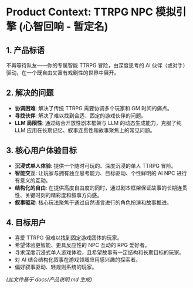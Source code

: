 # Product Context: TTRPG NPC 模拟引擎 (心智回响 - 暂定名)

## 1. 产品标语

不再等待队友——你的专属智能 TTRPG 冒险，由深度思考的 AI 伙伴（或对手）驱动，在一个既自由又富有戏剧性的世界中展开。

## 2. 解决的问题

*   **协调困难**: 解决了传统 TTRPG 需要协调多个玩家和 GM 时间的痛点。
*   **寻找伙伴**: 解决了难以找到合适、固定的游戏伙伴的问题。
*   **LLM 局限性**: 通过结合开放性剧本框架与 LLM 的动态生成能力，克服了纯 LLM 应用在长期记忆、叙事连贯性和故事聚焦上的常见问题。

## 3. 核心用户体验目标

*   **沉浸式单人体验**: 提供一个随时可玩的、深度沉浸的单人 TTRPG 冒险。
*   **智能交互**: 让玩家与拥有独立思考能力、目标驱动、个性鲜明的 AI NPC 进行有意义的互动。
*   **结构化的自由**: 在提供高度自由度的同时，通过剧本框架保证故事的长期连贯性、关键时刻的精彩度和叙事方向感。
*   **叙事驱动**: 核心玩法聚焦于通过自然语言进行的角色扮演和故事推进。

## 4. 目标用户

*   喜爱 TTRPG 但难以找到固定游戏团体的玩家。
*   希望体验更智能、更具反应性的 NPC 互动的 RPG 爱好者。
*   寻求深度沉浸式单人游戏体验，且希望故事有一定结构和长期目标的玩家。
*   对 AI 结合结构化叙事在游戏领域应用感兴趣的探索者。
*   偏好叙事驱动、轻规则系统的玩家。

*(此文件基于 docs/产品说明.md 生成)*
